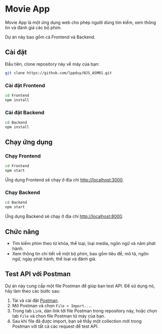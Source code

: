 # Movie App

Movie App là một ứng dụng web cho phép người dùng tìm kiếm, xem thông tin và đánh giá các bộ phim.

Dự án này bao gồm cả Frontend và Backend.

## Cài đặt

Đầu tiên, clone repository này về máy của bạn:

```bash
git clone https://github.com/lppduy/NJS_ASM01.git
```

### Cài đặt Frontend

```bash
cd Frontend
npm install
```

### Cài đặt Backend

```bash
cd Backend
npm install
```

## Chạy ứng dụng

### Chạy Frontend

```bash
cd Frontend
npm start
```

Ứng dụng Frontend sẽ chạy ở địa chỉ [http://localhost:3000](http://localhost:3000).

### Chạy Backend

```bash
cd Backend
npm start
```

Ứng dụng Backend sẽ chạy ở địa chỉ [http://localhost:8000](http://localhost:5000).

## Chức năng

- Tìm kiếm phim theo từ khóa, thể loại, loại media, ngôn ngữ và năm phát hành.
- Xem thông tin chi tiết về một bộ phim, bao gồm tiêu đề, mô tả, ngôn ngữ, ngày phát hành, thể loại và đánh giá.

## Test API với Postman

Dự án này cung cấp một file Postman để giúp bạn test API. Để sử dụng nó, hãy làm theo các bước sau:

1. Tải và cài đặt [Postman](https://www.postman.com/downloads/).
2. Mở Postman và chọn `File > Import...`.
3. Trong tab `Link`, dán link tới file Postman trong repository này, hoặc chọn tab `File` và chọn file Postman từ máy của bạn.
4. Sau khi file đã được import, bạn sẽ thấy một collection mới trong Postman với tất cả các request để test API.

